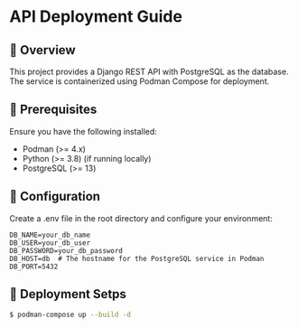 #  API Deployment Guide
## 📌 Overview
This project provides a Django REST API with PostgreSQL as the database. The service is containerized using Podman Compose for deployment.

## 📌 Prerequisites
Ensure you have the following installed:

- Podman (>= 4.x)
- Python (>= 3.8) (if running locally)
- PostgreSQL (>= 13)

## 📌 Configuration
Create a .env file in the root directory and configure your environment:
```
DB_NAME=your_db_name
DB_USER=your_db_user
DB_PASSWORD=your_db_password
DB_HOST=db  # The hostname for the PostgreSQL service in Podman
DB_PORT=5432
```


## 📌 Deployment Setps
```sh
$ podman-compose up --build -d
```
